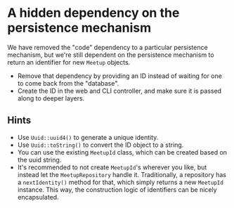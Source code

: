 # A hidden dependency on the persistence mechanism

We have removed the "code" dependency to a particular persistence mechanism, but we're still dependent on the persistence mechanism to return an identifier for new `Meetup` objects.

- Remove that dependency by providing an ID instead of waiting for one to come back from the "database".
- Create the ID in the web and CLI controller, and make sure it is passed along to deeper layers.

## Hints

- Use `Uuid::uuid4()` to generate a unique identity.
- Use `Uuid::toString()` to convert the ID object to a string.
- You can use the existing `MeetupId` class, which can be created based on the uuid string.
- It's recommended to not create `MeetupId`'s wherever you like, but instead let the `MeetupRepository` handle it. Traditionally, a repository has a `nextIdentity()` method for that, which simply returns a new `MeetupId` instance. This way, the construction logic of identifiers can be nicely encapsulated.
